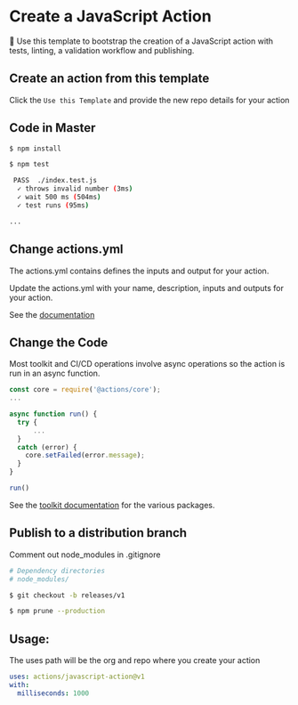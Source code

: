 # Create a JavaScript Action

:rocket: Use this template to bootstrap the creation of a JavaScript action with tests, linting, a validation workflow and publishing.

## Create an action from this template

Click the `Use this Template` and provide the new repo details for your action

## Code in Master

```bash
$ npm install
```

```bash
$ npm test

 PASS  ./index.test.js
  ✓ throws invalid number (3ms)
  ✓ wait 500 ms (504ms)
  ✓ test runs (95ms)

...
```

## Change actions.yml

The actions.yml contains defines the inputs and output for your action.

Update the actions.yml with your name, description, inputs and outputs for your action.

See the [documentation](https://help.github.com/en/articles/metadata-syntax-for-github-actions)

## Change the Code

Most toolkit and CI/CD operations involve async operations so the action is run in an async function.

```javascript
const core = require('@actions/core');
...

async function run() {
  try { 
      ...
  } 
  catch (error) {
    core.setFailed(error.message);
  }
}

run()
```

See the [toolkit documentation](https://github.com/actions/toolkit/blob/master/README.md#packages) for the various packages.

## Publish to a distribution branch

Comment out node_modules in .gitignore
```bash
# Dependency directories
# node_modules/
```

```bash
$ git checkout -b releases/v1
```

```bash
$ npm prune --production
```

## Usage:

The uses path will be the org and repo where you create your action

```yaml
uses: actions/javascript-action@v1
with:
  milliseconds: 1000
```



